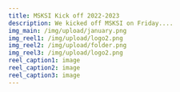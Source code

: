 ```yaml
---
title: MSKSI Kick off 2022-2023
description: We kicked off MSKSI on Friday....
img_main: /img/upload/january.png
img_reel1: /img/upload/logo2.png
img_reel2: /img/upload/folder.png
img_reel3: /img/upload/logo2.png
reel_caption1: image
reel_caption2: image
reel_caption3: image
---
```

